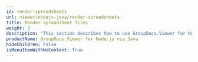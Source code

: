```yaml
---
id: render-spreadsheets
url: viewer/nodejs-java/render-spreadsheets
title: Render spreadsheet files
weight: 3
description: "This section describes how to use GroupDocs.Viewer for Node.js to convert spreadsheet files to PDF, HTML, PNG, and JPEG formats."
productName: GroupDocs.Viewer for Node.js via Java
hideChildren: False
isMenuItemWithNoContent: True
---
```

